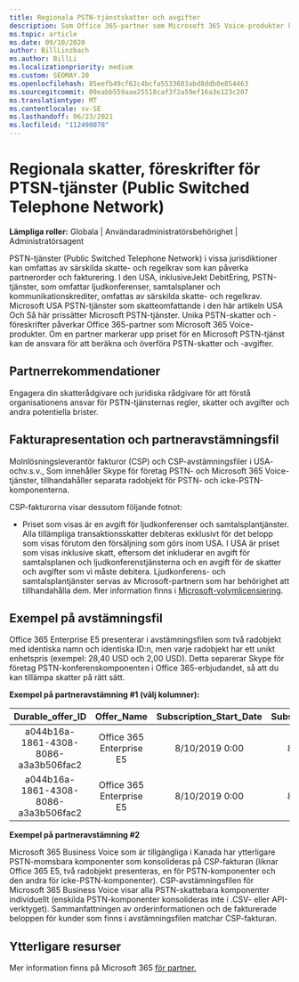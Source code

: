 ```yaml
---
title: Regionala PSTN-tjänstskatter och avgifter
description: Som Office 365-partner som Microsoft 365 Voice-produkter kan du omfattas av regionala skatter, avgifter eller regelkrav för PSTN-tjänster.
ms.topic: article
ms.date: 09/10/2020
author: BillLinzbach
ms.author: BillLi
ms.localizationpriority: medium
ms.custom: SEOMAY.20
ms.openlocfilehash: 85eefb49cf62c4bcfa5533683abd8ddb0e854463
ms.sourcegitcommit: 09eabb559aae25518caf3f2a59ef16a3e123c207
ms.translationtype: MT
ms.contentlocale: sv-SE
ms.lasthandoff: 06/23/2021
ms.locfileid: "112490078"
---
```

# <a name="regional-taxes-regulations-for-public-switched-telephone-network-ptsn-services"></a>Regionala skatter, föreskrifter för PTSN-tjänster (Public Switched Telephone Network)

**Lämpliga roller:** Globala | Användaradministratörsbehörighet | Administratörsagent

PSTN-tjänster (Public Switched Telephone Network) i vissa jurisdiktioner kan omfattas av särskilda skatte- och regelkrav som kan påverka partnerorder och fakturering. I den USA, inklusiveJekt DebitEring, PSTN-tjänster, som omfattar ljudkonferenser, samtalsplaner och kommunikationskrediter, omfattas av särskilda skatte- och regelkrav. Microsoft USA PSTN-tjänster som skatteomfattande i den här artikeln USA Och Så här prissätter Microsoft PSTN-tjänster.  Unika PSTN-skatter och -föreskrifter påverkar Office 365-partner som Microsoft 365 Voice-produkter.  Om en partner markerar upp priset för en Microsoft PSTN-tjänst kan de ansvara för att beräkna och överföra PSTN-skatter och -avgifter.

## <a name="partner-recommendations"></a>Partnerrekommendationer

Engagera din skatterådgivare och juridiska rådgivare för att förstå organisationens ansvar för PSTN-tjänsternas regler, skatter och avgifter och andra potentiella brister.

## <a name="invoice-presentation-and-partner-reconciliation-file"></a>Fakturapresentation och partneravstämningsfil

Molnlösningsleverantör fakturor (CSP) och CSP-avstämningsfiler i USA- ochv.s.v., Som innehåller Skype för företag PSTN- och Microsoft 365 Voice-tjänster, tillhandahåller separata radobjekt för PSTN- och icke-PSTN-komponenterna.

CSP-fakturorna visar dessutom följande fotnot:

* Priset som visas är en avgift för ljudkonferenser och samtalsplantjänster.  Alla tillämpliga transaktionsskatter debiteras exklusivt för det belopp som visas förutom den försäljning som görs inom USA.  I USA är priset som visas inklusive skatt, eftersom det inkluderar en avgift för samtalsplanen och ljudkonferenstjänsterna och en avgift för de skatter och avgifter som vi måste debitera.  Ljudkonferens- och samtalsplantjänster servas av Microsoft-partnern som har behörighet att tillhandahålla dem.  Mer information finns i [Microsoft-volymlicensiering](https://go.microsoft.com/fwlink/?LinkId=690247).

## <a name="reconciliation-file-example"></a>Exempel på avstämningsfil

Office 365 Enterprise E5 presenterar i avstämningsfilen som två radobjekt med identiska namn och identiska ID:n, men varje radobjekt har ett unikt enhetspris (exempel: 28,40 USD och 2,00 USD). Detta separerar Skype för företag PSTN-konferenskomponenten i Office 365-erbjudandet, så att du kan tillämpa skatter på rätt sätt.

**Exempel på partneravstämning #1 (välj kolumner):**

|**Durable_offer_ID**|**Offer_Name**|**Subscription_Start_Date**|**Subscription_End_Date**|**Charge_Start_Date**|**Charge_End_Date**|**Charge_Type**|**Unit_Price**|
|:----:|:----:|:----:|:----:|:----:|:----:|:----:|:----:|
|a044b16a-1861-4308-8086-a3a3b506fac2   |Office 365 Enterprise E5   |8/10/2019 0:00   |8/11/2019 0:00   |8/11/2019 0:00|9/10/2019 0:00   |Cykelavgift   |28,40   |
|a044b16a-1861-4308-8086-a3a3b506fac2   |Office 365 Enterprise E5   |8/10/2019 0:00   |8/11/2019 0:00   |8/11/2019 0:00   |9/10/2019 0:00   |Cykelavgift   |2,00   |

**Exempel på partneravstämning #2**

Microsoft 365 Business Voice som är tillgängliga i Kanada har ytterligare PSTN-momsbara komponenter som konsolideras på CSP-fakturan (liknar Office 365 E5, två radobjekt presenteras, en för PSTN-komponenter och den andra för icke-PSTN-komponenter).  CSP-avstämningsfilen för Microsoft 365 Business Voice visar alla PSTN-skattebara komponenter individuellt (enskilda PSTN-komponenter konsolideras inte i .CSV- eller API-verktyget).  Sammanfattningen av orderinformationen och de fakturerade beloppen för kunder som finns i avstämningsfilen matchar CSP-fakturan.

## <a name="additional-resources"></a>Ytterligare resurser
Mer information finns på Microsoft 365 [för partner.](https://www.microsoft.com/microsoft-365/partners/)

